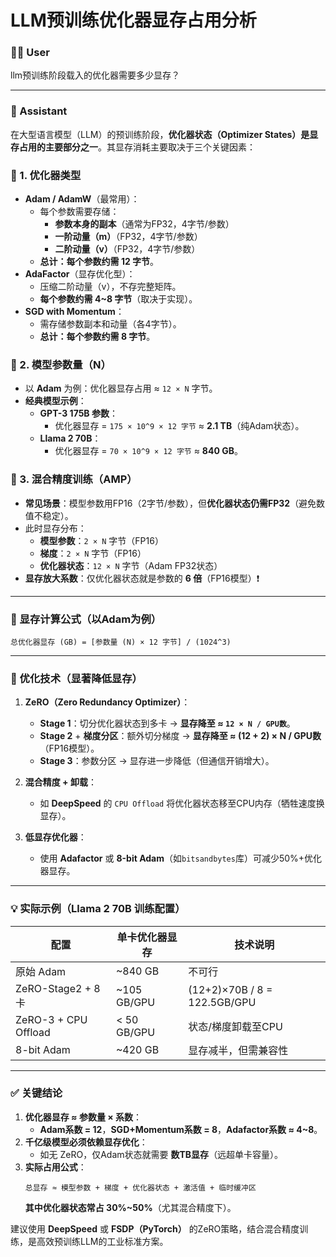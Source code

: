 # LLM预训练优化器显存占用分析

### 🧑‍💻 User

llm预训练阶段载入的优化器需要多少显存？

---

### 🤖 Assistant

在大型语言模型（LLM）的预训练阶段，**优化器状态（Optimizer States）是显存占用的主要部分之一**。其显存消耗主要取决于三个关键因素：

### 📍 1. **优化器类型**
   - **Adam / AdamW**（最常用）：
     - 每个参数需要存储：
       - **参数本身的副本**（通常为FP32，4字节/参数）
       - **一阶动量（m）**（FP32，4字节/参数）
       - **二阶动量（v）**（FP32，4字节/参数）
     - **总计：每个参数约需 12 字节**。
   - **AdaFactor**（显存优化型）：
     - 压缩二阶动量（v），不存完整矩阵。
     - **每个参数约需 4~8 字节**（取决于实现）。
   - **SGD with Momentum**：
     - 需存储参数副本和动量（各4字节）。
     - **总计：每个参数约需 8 字节**。

### 📍 2. **模型参数量（N）**
   - 以 **Adam** 为例：优化器显存占用 ≈ `12 × N` 字节。
   - **经典模型示例**：
     - **GPT-3 175B 参数**：
       - 优化器显存 = `175 × 10^9 × 12 字节` ≈ **2.1 TB**（纯Adam状态）。
     - **Llama 2 70B**：
       - 优化器显存 = `70 × 10^9 × 12 字节` ≈ **840 GB**。

### 📍 3. **混合精度训练（AMP）**
   - **常见场景**：模型参数用FP16（2字节/参数），但**优化器状态仍需FP32**（避免数值不稳定）。
   - 此时显存分布：
     - **模型参数**：`2 × N` 字节（FP16）
     - **梯度**：`2 × N` 字节（FP16）
     - **优化器状态**：`12 × N` 字节（Adam FP32状态）
   - **显存放大系数**：仅优化器状态就是参数的 **6 倍**（FP16模型）❗

---

### 🧮 显存计算公式（以Adam为例）
```text
总优化器显存 (GB) = [参数量 (N) × 12 字节] / (1024^3)
```

---

### 🚀 优化技术（显著降低显存）
1. **ZeRO（Zero Redundancy Optimizer）**：
   - **Stage 1**：切分优化器状态到多卡 → **显存降至 ≈ `12 × N / GPU数`**。
   - **Stage 2** + **梯度分区**：额外切分梯度 → **显存降至 ≈ (12 + 2) × N / GPU数**（FP16模型）。
   - **Stage 3**：参数分区 → 显存进一步降低（但通信开销增大）。

2. **混合精度 + 卸载**：
   - 如 **DeepSpeed** 的 `CPU Offload` 将优化器状态移至CPU内存（牺牲速度换显存）。

3. **低显存优化器**：
   - 使用 **Adafactor** 或 **8-bit Adam**（如`bitsandbytes`库）可减少50%+优化器显存。

---

### 💡 实际示例（Llama 2 70B 训练配置）
| 配置                | 单卡优化器显存 | 技术说明                     |
|---------------------|----------------|-----------------------------|
| 原始 Adam           | ~840 GB        | 不可行                      |
| ZeRO-Stage2 + 8卡   | ~105 GB/GPU    | (12+2)×70B / 8 = 122.5GB/GPU |
| ZeRO-3 + CPU Offload| < 50 GB/GPU    | 状态/梯度卸载至CPU           |
| 8-bit Adam          | ~420 GB        | 显存减半，但需兼容性         |

---

### ✅ 关键结论
1. **优化器显存 ≈ 参数量 × 系数**：
   - **Adam系数 = 12**，**SGD+Momentum系数 = 8**，**Adafactor系数 ≈ 4~8**。
2. **千亿级模型必须依赖显存优化**：
   - 如无 ZeRO，仅Adam状态就需要 **数TB显存**（远超单卡容量）。
3. **实际占用公式**：
   ```text
   总显存 ≈ 模型参数 + 梯度 + 优化器状态 + 激活值 + 临时缓冲区
   ```
   **其中优化器状态常占 30%~50%**（尤其混合精度下）。

建议使用 **DeepSpeed** 或 **FSDP（PyTorch）** 的ZeRO策略，结合混合精度训练，是高效预训练LLM的工业标准方案。